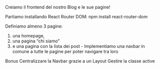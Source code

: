 Creiamo il frontend del nostro Blog e le sue pagine!

Partiamo installando React Router DOM: npm install react-router-dom

Definiamo almeno 3 pagine: 
1. una homepage, 
2. una pagina “chi siamo” 
3. e una pagina con la lista dei post - Implementiamo una navbar in comune a tutte le pagine per poter navigare tra loro

Bonus
Centralizzare la Navbar grazie a un Layout
Gestire la classe active